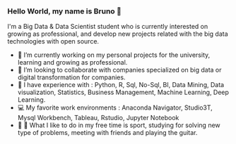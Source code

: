 
  
 ### Hello World, my name is Bruno 👋
 I'm a Big Data & Data Scientist student who is currently interested on growing as professional, and develop new projects related with the big data technologies with open source.
 
 - 🔭 I’m currently working on my personal projects for the university, learning and growing as professional.
 - 👯 I’m looking to collaborate with companies specialized on big data or digital transformation for companies.
 - :book: I have experience with : Python, R, Sql, No-Sql, BI, Data Mining, Data visualization, Statistics, Business Management, Machine Learning, Deep Learning.
 - :computer: My favorite work environments : Anaconda Navigator, Studio3T, Mysql Workbench, Tableau, Rstudio, Jupyter Notebook
 - :running: :musical_note: What I like to do in my free time is sport, studying for solving new type of problems, meeting with friends and playing the guitar.

